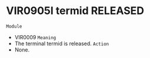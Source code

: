 # VIR0905I termid RELEASED
`Module`
- VIR0009
`Meaning`
- The terminal termid is released.
`Action`
- None.
